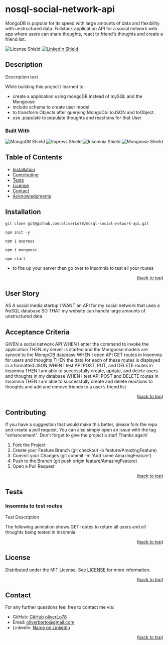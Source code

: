 # nosql-social-network-api

MongoDB is popular for its speed with large amounts of data and flexibility with unstructured data. Fullstack application API for a social network web app where users can share thoughts, react to friend's thoughts and create a friend list.
<p id="readme-top"></p>

![License Shield](https://img.shields.io/badge/License-MIT-success?style=for-the-badge)
[![LinkedIn Shield](https://img.shields.io/badge/LinkedIn-555555?style=for-the-badge&logo=linkedin)](https://www.linkedin.com/in/oliver-lopez78/)

## Description

Description text

While building this project I learned to:

- create a application using mongoDB instead of mySQL and the Mongoose 
- include schema to create user model 
- to transform Objects after querying MongoDb: toJSON and toObject.
- use .populate to populate thoughts and reactions for that User

### Built With

 ![MongoDB Shield](https://img.shields.io/badge/MongoDB-47A248?&style=for-the-badge&logo=mongodb&logoColor=white)
 ![Express Shield](https://img.shields.io/badge/Express-000000?&style=for-the-badge&logo=express&logoColor=white)
 ![Insomnia Shield](https://img.shields.io/badge/Insomnia-4000BF?&style=for-the-badge&logo=insomnia&logoColor=white)
 ![Mongoose Shield](https://img.shields.io/badge/Mongoose-AA2929?&style=for-the-badge&logo=matrix&logoColor=white)
 

## Table of Contents
- [Installation](#installation)
- [Contributing](#contributing)
- [Tests](#insomnia)
- [License](#license)
- [Contact](#contact)
- [Acknowledgments](#acknowledgments)

## Installation

```
git clone git@github.com:oliverLo78/nosql-social-network-api.git
```
```
npm init -y
```
```
npm i express
```
```
npm i mongoose
```
```
npm start
```
- to fire up your server then go over to insomnia to test all your routes

<p align="right">(<a href="#readme-top">back to top</a>)</p>

## User Story

AS A social media startup
I WANT an API for my social network that uses a NoSQL database
SO THAT my website can handle large amounts of unstructured data

## Acceptance Criteria

GIVEN a social network API
WHEN I enter the command to invoke the application
THEN my server is started and the Mongoose models are synced to the MongoDB database
WHEN I open API GET routes in Insomnia for users and thoughts
THEN the data for each of these routes is displayed in a formatted JSON
WHEN I test API POST, PUT, and DELETE routes in Insomnia
THEN I am able to successfully create, update, and delete users and thoughts in my database
WHEN I test API POST and DELETE routes in Insomnia
THEN I am able to successfully create and delete reactions to thoughts and add and remove friends to a user’s friend list
<p align="right">(<a href="#readme-top">back to top</a>)</p>

## Contributing
If you have a suggestion that would make this better, please fork the repo and create a pull request. You can also simply open an issue with the tag "enhancement". Don't forget to give the project a star! Thanks again!

1. Fork the Project
2. Create your Feature Branch (git checkout -b feature/AmazingFeature)
3. Commit your Changes (git commit -m 'Add some AmazingFeature')
4. Push to the Branch (git push origin feature/AmazingFeature)
5. Open a Pull Request
<p align="right">(<a href="#readme-top">back to top</a>)</p>

## Tests

### Insomnia to test routes
Test Description

The following animation shows GET routes to return all users and all thoughts being tested in Insomnia:

<p align="right">(<a href="#readme-top">back to top</a>)</p>

## License

Distributed under the MIT License. See [LICENSE](./LICENSE) for more information.
<p align="right">(<a href="#readme-top">back to top</a>)</p>

## Contact

For any further questions feel free to contact me via:
- GitHub: [GitHub oliverLo78](https://github.com/oliverLo78)
- Email: [oliverberto@gmail.com](mailto:oliverberto@gmail.com)
- LinkedIn: [Name on LinkedIn](https://www.linkedin.com/in/oliver-lopez78/)
<p align="right">(<a href="#readme-top">back to top</a>)</p>

